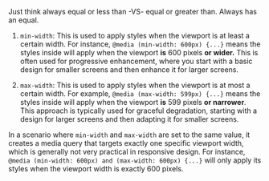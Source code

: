 
Just think always equal or less than -VS- equal or greater than. Always has an equal.

1. `min-width`: This is used to apply styles when the viewport is at least a certain width. For instance, `@media (min-width: 600px) {...}` means the styles inside will apply when the viewport **is** 600 pixels **or wider.** This is often used for progressive enhancement, where you start with a basic design for smaller screens and then enhance it for larger screens.

  

2. `max-width`: This is used to apply styles when the viewport is at most a certain width. For example, `@media (max-width: 599px) {...}` means the styles inside will apply when the viewport **is** 599 pixels **or narrower**. This approach is typically used for graceful degradation, starting with a design for larger screens and then adapting it for smaller screens.

  

In a scenario where `min-width` and `max-width` are set to the same value, it creates a media query that targets exactly one specific viewport width, which is generally not very practical in responsive design. For instance, `@media (min-width: 600px) and (max-width: 600px) {...}` will only apply its styles when the viewport width is exactly 600 pixels.